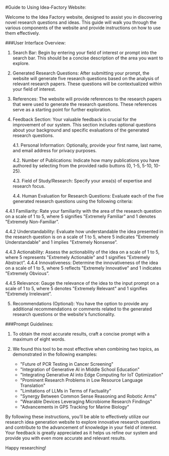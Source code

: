 #Guide to Using Idea-Factory Website: 

Welcome to the Idea Factory website, designed to assist you in discovering novel research questions and ideas. This guide will walk you through the various components of the website and provide instructions on how to use them effectively.

###User Interface Overview:

1. Search Bar: Begin by entering your field of interest or prompt into the search bar. This should be a concise description of the area you want to explore.

2. Generated Research Questions: After submitting your prompt, the website will generate five research questions based on the analysis of relevant research papers. These questions will be contextualized within your field of interest.

3. References: The website will provide references to the research papers that were used to generate the research questions. These references serve as a starting point for further exploration.

4. Feedback Section: Your valuable feedback is crucial for the improvement of our system. This section includes optional questions about your background and specific evaluations of the generated research questions.

   4.1. Personal Information: Optionally, provide your first name, last name, and email address for privacy purposes.

   4.2. Number of Publications: Indicate how many publications you have authored by selecting from the provided radio buttons (0, 1-5, 5-10, 10-25).

   4.3. Field of Study/Research: Specify your area(s) of expertise and research focus.

   4.4. Human Evaluation for Research Questions: Evaluate each of the five generated research questions using the following criteria:

4.4.1 Familiarity:  Rate your familiarity with the area of the research question on a scale of 1 to 5, where 5 signifies "Extremely Familiar" and 1 denotes "Extremely Non-Familiar”.

4.4.2 Understandability: Evaluate how understandable the idea presented in the research question is on a scale of 1 to 5, where 5 indicates "Extremely Understandable" and 1 implies "Extremely Nonsense”.

4.4.3 Actionability: Assess the actionability of the idea on a scale of 1 to 5, where 5 represents "Extremely Actionable" and 1 signifies "Extremely Abstract”.
4.4.4 Innovativeness: Determine the innovativeness of the idea on a scale of 1 to 5, where 5 reflects "Extremely Innovative" and 1 indicates "Extremely Obvious”.

4.4.5 Relevance: Gauge the relevance of the idea to the input prompt on a scale of 1 to 5, where 5 denotes "Extremely Relevant" and 1 signifies "Extremely Irrelevant”.

5. Recommendations (Optional): You have the option to provide any additional recommendations or comments related to the generated research questions or the website's functionality.

###Prompt Guidelines:

1. To obtain the most accurate results, craft a concise prompt with a maximum of eight words.

2. We found this tool to be most effective when combining two topics, as demonstrated in the following examples:

   - "Future of PCR Testing in Cancer Screening"
   - "Integration of Generative AI in Middle School Education"
   - "Integrating Generative AI into Edge Computing for IoT Optimization"
   - "Prominent Research Problems in Low Resource Language Translation"
   - "Limitations of LLMs in Terms of Factuality"
   - "Synergy Between Common Sense Reasoning and Robotic Arms"
   - "Wearable Devices Leveraging Microbiome Research Findings"
   - "Advancements in GPS Tracking for Marine Biology"

By following these instructions, you'll be able to effectively utilize our research idea generation website to explore innovative research questions and contribute to the advancement of knowledge in your field of interest. Your feedback is greatly appreciated as it helps us refine our system and provide you with even more accurate and relevant results. 

Happy researching!

